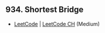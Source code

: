 ## 934. Shortest Bridge

-  [LeetCode](https://leetcode.com/problems/shortest-bridge/) | [LeetCode CH](https://leetcode.cn/problems/shortest-bridge/) (Medium)

